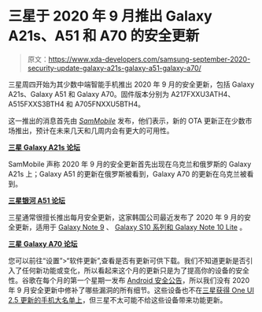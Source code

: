 # 三星于 2020 年 9 月推出 Galaxy A21s、A51 和 A70 的安全更新

> 原文：<https://www.xda-developers.com/samsung-september-2020-security-update-galaxy-a21s-galaxy-a51-galaxy-a70/>

三星周四开始为其少数中端智能手机推出 2020 年 9 月的安全更新，包括 Galaxy A21s、Galaxy A51 和 Galaxy A70。固件版本分别为 A217FXXU3ATH4、A515FXXS3BTH4 和 A705FNXXU5BTH4。

这一推出的消息首先由 *[SamMobile](https://www.sammobile.com/news/september-security-update-out-for-galaxy-a21s-a51-a70/)* 发布，他们表示，新的 OTA 更新正在少数市场推出，预计在未来几天和几周内会有更大的可用性。

**[三星 Galaxy A21s 论坛](https://forum.xda-developers.com/galaxy-a21s)**

SamMobile 声称 2020 年 9 月的安全更新首先出现在乌克兰和俄罗斯的 Galaxy A21s 上；Galaxy A51 的更新在俄罗斯被看到，Galaxy A70 的更新在乌克兰被看到。

**[三星银河 A51 论坛](https://forum.xda-developers.com/galaxy-a51)**

三星通常很擅长推出每月安全更新，这家韩国公司最近发布了 2020 年 9 月的安全更新，适用于 [Galaxy Note 9](https://www.xda-developers.com/samsung-galaxy-note-9-september-2020-security-update-rolling-out/) 、 [Galaxy S10 系列和 Galaxy Note 10 Lite](https://www.xda-developers.com/samsung-galaxy-s10-series-one-ui-2-5-update-september-2020-patch/) 。

**[三星 Galaxy A70 论坛](https://forum.xda-developers.com/galaxy-a70)**

您可以前往“设置”>“软件更新”,查看是否有更新可供下载。我们不知道更新是否引入了任何新功能或变化，所以看起来这个月的更新只是为了提高你的设备的安全性。谷歌在每个月的第一个星期一发布 [Android 安全公告](https://www.xda-developers.com/how-android-security-patch-updates-work/)，所以我们没有 2020 年 9 月安全更新中修补了哪些漏洞的所有细节。这些设备也不在[三星获得 One UI 2.5 更新的手机大名单上](https://www.xda-developers.com/samsung-galaxy-phones-one-ui-2-5-list/)，但三星不太可能不给这些设备带来功能更新。